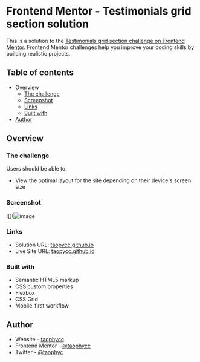 # Frontend Mentor - Testimonials grid section solution

This is a solution to the [Testimonials grid section challenge on Frontend Mentor](https://www.frontendmentor.io/challenges/testimonials-grid-section-Nnw6J7Un7). Frontend Mentor challenges help you improve your coding skills by building realistic projects. 

## Table of contents

- [Overview](#overview)
  - [The challenge](#the-challenge)
  - [Screenshot](#screenshot)
  - [Links](#links)
  - [Built with](#built-with)
- [Author](#author)


## Overview

### The challenge

Users should be able to:

- View the optimal layout for the site depending on their device's screen size

### Screenshot

![](![image](https://github.com/user-attachments/assets/a157c8e3-3f71-416a-a2dc-15b51a6e768d)



### Links

- Solution URL: [taopycc.github.io](https://github.com/Taophycc/Testimonial-grid-section.git)
- Live Site URL: [taopycc.github.io](https://taophycc.github.io/Testimonial-grid-section/)

### Built with

- Semantic HTML5 markup
- CSS custom properties
- Flexbox
- CSS Grid
- Mobile-first workflow

## Author

- Website - [taophycc](https://www.your-site.com)
- Frontend Mentor - [@taophycc](https://www.frontendmentor.io/profile/taophycc)
- Twitter - [@taophyc](https://www.twitter.com/taophyc_)






